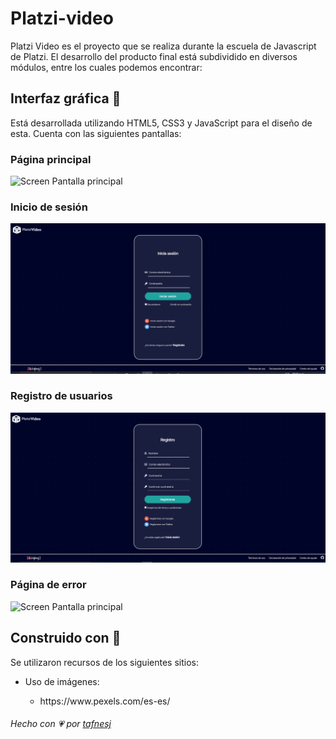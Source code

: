 # Platzi-video
Platzi Video es el proyecto que se realiza durante la escuela de Javascript de Platzi. El desarrollo del producto final está subdividido en diversos módulos, entre los cuales podemos encontrar:
## Interfaz gráfica :art:
Está desarrollada utilizando HTML5, CSS3 y JavaScript para el diseño de esta. Cuenta con las siguientes pantallas:

### Página principal 
![Screen Pantalla principal](/src/img/main.gif)

### Inicio de sesión 
![Screen Pantalla principal](/src/img/login.jpg)

### Registro de usuarios 
![Screen Pantalla principal](/src/img/register.jpg)

### Página de error
![Screen Pantalla principal](/src/img/errorPage.gif)

## Construido con :hammer:
Se utilizaron recursos de los siguientes sitios:
<ul>
  <li>Uso de imágenes:</li>
      <ul>
          <li>https://www.pexels.com/es-es/</li>
      </ul>
</ul>

###### _Hecho con :heartpulse: por [tafnesj](https://github.com/tafnesj)_
